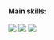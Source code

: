 #### Main skills:
<img src="https://img.shields.io/badge/HTML-555555.svg?&style=flat-square&logo=html5" /> <img src="https://img.shields.io/badge/CSS-555555.svg?&style=flat-square&logo=css3" /> <img src="https://img.shields.io/badge/JavaScript-555555.svg?&style=flat-square&logo=javascript" />

<!--
**zion86/zion86** is a ✨ _special_ ✨ repository because its `README.md` (this file) appears on your GitHub profile.

Here are some ideas to get you started:

- 🔭 I’m currently working on ...
- 🌱 I’m currently learning ...
- 👯 I’m looking to collaborate on ...
- 🤔 I’m looking for help with ...
- 💬 Ask me about ...
- 📫 How to reach me: ...
- 😄 Pronouns: ...
- ⚡ Fun fact: ...
-->
